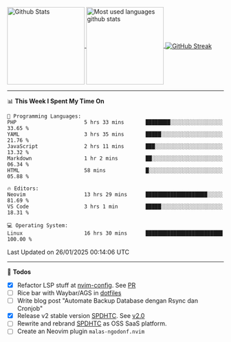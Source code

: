 <a href="https://github.com/anuraghazra/github-readme-stats">
  <img 
        height=180
        align="center" 
        src="https://github-readme-stats.vercel.app/api?username=rizkyilhampra&rank_icon=github&show_icons=true&theme=catppuccin_mocha&hide_border=true&include_all_commits=true&count_private=true&card_width=270" 
        alt="Github Stats" 
    />
</a>
<a href="https://github.com/anuraghazra/github-readme-stats">
  <img 
        height=180
        align="center" 
        src="https://github-readme-stats.vercel.app/api/top-langs/?username=rizkyilhampra&layout=compact&theme=catppuccin_mocha&hide_border=true&langs_count=8" 
        alt="Most used languages github stats" 
    />
</a>
<a href="https://git.io/streak-stats"><img src="https://streak-stats.demolab.com?user=rizkyilhampra&theme=catppuccin-mocha&hide_border=true" align="center" alt="GitHub Streak" /></a>

---

<!--START_SECTION:waka-->
📊 **This Week I Spent My Time On** 

```text
💬 Programming Languages: 
PHP                      5 hrs 33 mins       ████████░░░░░░░░░░░░░░░░░   33.65 % 
YAML                     3 hrs 35 mins       █████░░░░░░░░░░░░░░░░░░░░   21.76 % 
JavaScript               2 hrs 11 mins       ███░░░░░░░░░░░░░░░░░░░░░░   13.32 % 
Markdown                 1 hr 2 mins         ██░░░░░░░░░░░░░░░░░░░░░░░   06.34 % 
HTML                     58 mins             █░░░░░░░░░░░░░░░░░░░░░░░░   05.88 % 

🔥 Editors: 
Neovim                   13 hrs 29 mins      ████████████████████░░░░░   81.69 % 
VS Code                  3 hrs 1 min         █████░░░░░░░░░░░░░░░░░░░░   18.31 % 

💻 Operating System: 
Linux                    16 hrs 30 mins      █████████████████████████   100.00 % 
```


 Last Updated on 26/01/2025 00:14:06 UTC
<!--END_SECTION:waka-->

---

📒 **Todos**
<br>
- [x] Refactor LSP stuff at [nvim-config](https://github.com/rizkyilhampra/nvim-config). See [PR](https://github.com/rizkyilhampra/nvim-config/pull/9)
- [ ] Rice bar with Waybar/AGS in [dotfiles](https://github.com/rizkyilhampra/dotfiles)
- [ ] Write blog post "Automate Backup Database dengan Rsync dan Cronjob"
- [x] Release v2 stable version [SPDHTC](https://github.com/rizkyilhampra/spdhtc). See [v2.0](https://github.com/rizkyilhampra/spdhtc/releases/tag/v2.0)
- [ ] Rewrite and rebrand [SPDHTC](https://github.com/rizkyilhampra/spdhtc) as OSS SaaS platform.
- [ ] Create an Neovim plugin `malas-ngodonf.nvim`
